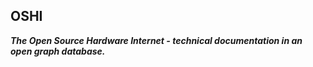 OSHI
-
**_The Open Source Hardware Internet - technical documentation in an open graph database._**
